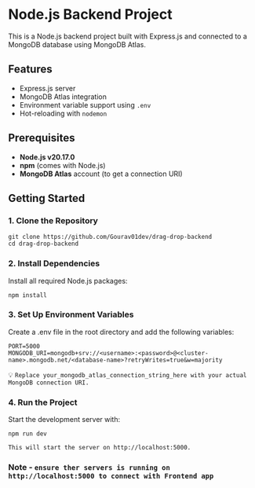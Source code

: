 # Node.js Backend Project

This is a Node.js backend project built with Express.js and connected to a MongoDB database using MongoDB Atlas.

## Features

- Express.js server
- MongoDB Atlas integration
- Environment variable support using `.env`
- Hot-reloading with `nodemon`

## Prerequisites

- **Node.js v20.17.0**
- **npm** (comes with Node.js)
- **MongoDB Atlas** account (to get a connection URI)

## Getting Started

### 1. Clone the Repository

    git clone https://github.com/Gourav01dev/drag-drop-backend
    cd drag-drop-backend

### 2. Install Dependencies
Install all required Node.js packages:

    npm install

### 3. Set Up Environment Variables
Create a .env file in the root directory and add the following variables:

    PORT=5000
    MONGODB_URI=mongodb+srv://<username>:<password>@<cluster-name>.mongodb.net/<database-name>?retryWrites=true&w=majority
💡 
`Replace your_mongodb_atlas_connection_string_here with your actual MongoDB connection URI.`

### 4. Run the Project
Start the development server with:

    npm run dev

`This will start the server on http://localhost:5000.`

### Note - `ensure ther servers is running on http://localhost:5000 to connect with Frontend app`



